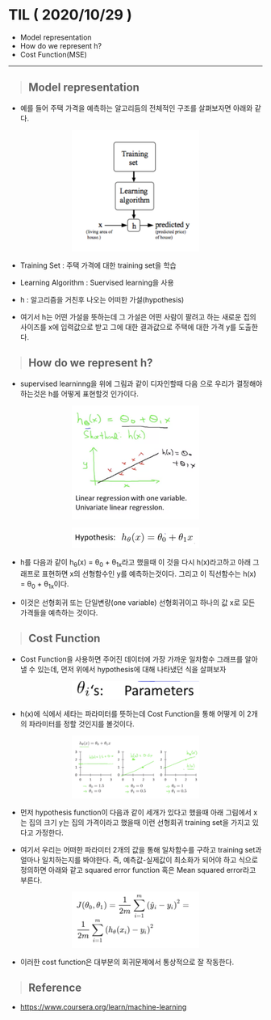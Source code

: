 # TIL ( 2020/10/29 )

- Model representation
- How do we represent h?
- Cost Function(MSE)

---

> ## Model representation

- 예를 들어 주택 가격을 예측하는 알고리듬의 전체적인 구조를 살펴보자면 아래와 같다.

<p align="center"><img width="50%" height="50%" src="../image/Machine/10.29/001.png" /></p>

- Training Set : 주택 가격에 대한 training set을 학습

- Learning Algorithm : Suervised learning을 사용

- h : 알고리즘을 거친후 나오는 어떠한 가설(hypothesis)

- 여기서 h는 어떤 가설을 뜻하는데 그 가설은 어떤 사람이 팔려고 하는 새로운 집의 사이즈를 x에 입력값으로 받고 그에 대한 결과값으로 주택에 대한 가격 y를 도출한다. 

> ## How do we represent h?

- supervised learninng을 위에 그림과 같이 디자인할때 다음 으로 우리가 결정해야 하는것은 h를 어떻게 표현할것 인가이다.

<p align="center"><img width="50%" height="50%" src="../image/Machine/10.29/002.png" /></p>
<p align="center"><img width="50%" height="50%" src="../image/Machine/10.29/003.png" /></p>



- h를 다음과 같이 h<sub>&theta;</sub>(x) = &theta;<sub>0</sub> + &theta;<sub>1x</sub>라고 했을때 이 것을 다시 h(x)라고하고 아래 그래프로 표현하면 x의 선형함수인 y를 예측하는것이다. 그리고 이 직선함수는 h(x) = &theta;<sub>0</sub> + &theta;<sub>1x</sub>이다. 



- 이것은 선형회귀 또는 단일변량(one variable) 선형회귀이고 하나의 값 x로 모든 가격들을 예측하는 것이다.

> ## Cost Function

- Cost Function을 사용하면 주어진 데이터에 가장 가까운 일차함수 그래프를 알아 낼 수 있는데, 먼저 위에서 hypothesis에 대해 나타냈던 식을 살펴보자 

<p align="center"><img width="50%" height="50%" src="../image/Machine/10.29/004.png" /></p>

- h(x)에 식에서 세타는 파라미터를 뜻하는데 Cost Function을 통해 어떻게 이 2개의 파라미터를 정할 것인지를 볼것이다.

<p align="center"><img width="50%" height="50%" src="../image/Machine/10.29/005.png" /></p>

- 먼저 hypothesis function이 다음과 같이 세개가 있다고 했을때 아래 그림에서 x는 집의 크기 y는 집의 가격이라고 했을때 이런 선형회귀 training set을 가지고 있다고 가정한다. 

- 여기서 우리는 어떠한 파라미터 2개의 값을 통해 일차함수를 구하고 training set과 얼마나 일치하는지를 봐야한다. 즉, 예측값-실제값이 최소화가 되어야 하고 식으로 정의하면 아래와 같고 squared error function 혹은 Mean squared error라고 부른다.

<p align="center"><img width="50%" height="50%" src="../image/Machine/10.29/006.png" /></p>

- 이러한 cost function은 대부분의 회귀문제에서 통상적으로 잘 작동한다.

>## Reference
- https://www.coursera.org/learn/machine-learning